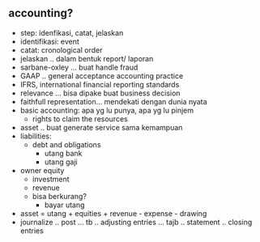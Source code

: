 ## accounting?

- step: idenfikasi, catat, jelaskan
- identifikasi: event
- catat: cronological order
- jelaskan .. dalam bentuk report/ laporan
- sarbane-oxley ... buat handle fraud
- GAAP .. general acceptance accounting practice
- IFRS, international financial reporting standards
- relevance ... bisa dipake buat business decision
- faithfull representation... mendekati dengan dunia nyata
- basic accounting: apa yg lu punya, apa yg lu pinjem
  - rights to claim the resources
- asset .. buat generate service sama kemampuan
- liabilities:
  - debt and obligations
    - utang bank
    - utang gaji
- owner equity
  - investment
  - revenue
  - bisa berkurang?
    - bayar utang
- asset = utang + equities + revenue - expense - drawing
- journalize .. post ... tb .. adjusting entries ... tajb .. statement .. closing entries
